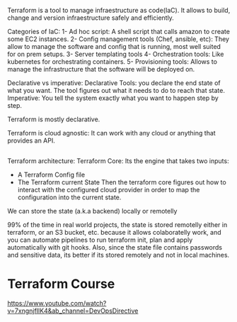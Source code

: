 Terraform is a tool to manage infraestructure as code(IaC).
It allows to build, change and version infraestructure safely and efficiently.

Categories of IaC:
1- Ad hoc script: A shell script that calls amazon to create some EC2 instances.
2- Config management tools (Chef, ansible, etc): They allow to manage the software and config that is running,
most well suited for on prem setups.
3- Server templating tools
4- Orchestration tools: Like kubernetes for orchestrating containers.
5- Provisioning tools: Allows to manage the infrastructure that the software will be deployed on.


Declarative vs imperative:
Declarative Tools: you declare the end state of what you want. The tool figures out what it needs to do to reach that state.
Imperative: You tell the system exactly what you want to happen step by step.

Terraform is mostly declarative.

Terraform is cloud agnostic: It can work with any cloud or anything that provides an API.


## 

Terraform architecture:
Terraform Core: Its the engine that takes two inputs:
- A Terraform Config file 
- The Terraform current State
Then the terraform core figures out how to interact with the configured cloud provider in order to map the configuration into the current state.


We can store the state (a.k.a backend) locally or remotelly

99% of the time in real world projects, the state is stored remotelly either in terraform, or an S3 bucket, etc.
because it allows colaboratelly work, and you can automate pipelines to run terraform init, plan and apply automatically with git hooks. Also, since the state file contains passwords and sensitive data, its better if its stored remotely and not in local machines.

# Terraform Course
https://www.youtube.com/watch?v=7xngnjfIlK4&ab_channel=DevOpsDirective
